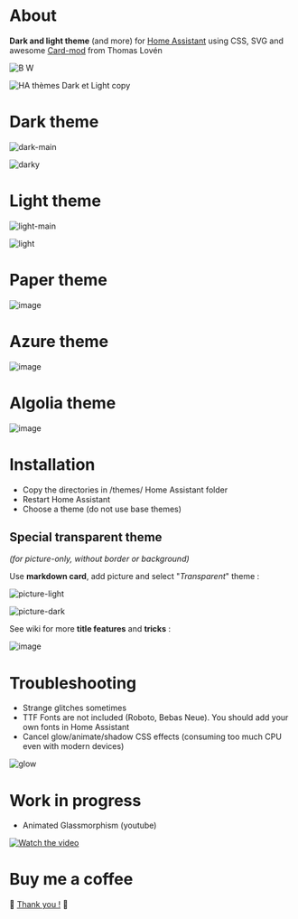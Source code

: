 
<h1>About</h1>

<b>Dark and light theme</b> (and more) for <a href="https://www.home-assistant.io/">Home Assistant</a> using CSS, SVG and awesome <a href="https://github.com/thomasloven/lovelace-card-mod">Card-mod</a> from Thomas Lovén

![B   W](https://github.com/Krakoukas73/ha-dark-light/assets/54374596/058d1dde-a932-4b28-81a4-61eccd8886c6)

![HA thèmes Dark et Light copy](https://github.com/Krakoukas73/home-assistant-dark-light-theme/assets/54374596/b437a34b-d784-4520-90be-8a67946a5cb5)

<h1>Dark theme</h1>

![dark-main](https://github.com/Krakoukas73/ha-dark-light/assets/54374596/5e753fad-43ba-4f17-9c52-ce8ac6e43185)

![darky](https://github.com/Krakoukas73/ha-dark-light/assets/54374596/df247a86-2fcd-4acf-8599-64f0e69186f0)

<h1>Light theme</h1>

![light-main](https://github.com/Krakoukas73/ha-dark-light/assets/54374596/2fec465a-5622-470b-b730-8564f7ad7637)

![light](https://github.com/Krakoukas73/home-assistant-dark-light-theme/assets/54374596/804dbea8-0226-4629-9f52-9c1c5b849b02)



<h1>Paper theme</h1>

![image](https://github.com/Krakoukas73/home-assistant-dark-light-theme/assets/54374596/c2ce0e19-931d-4e1b-8833-1c9e06a303aa)


<h1>Azure theme</h1>

![image](https://github.com/Krakoukas73/home-assistant-dark-light-theme/assets/54374596/58311c47-0b7d-4ceb-a2e4-2a8d99a1e597)


<h1>Algolia theme</h1>

![image](https://github.com/Krakoukas73/home-assistant-dark-light-theme/assets/54374596/ad0807d4-a3e4-4ad2-9079-b26bf36bf340)



<h1>Installation</h1>

- Copy the directories in /themes/ Home Assistant folder
- Restart Home Assistant
- Choose a theme (do not use base themes)

<h2>Special transparent theme</h2>

<i>(for picture-only, without border or background)</i>

Use <b>markdown card</b>, add picture and select "_Transparent_" theme :

![picture-light](https://github.com/Krakoukas73/home-assistant-dark-light-theme/assets/54374596/e1e926dd-6295-4fd7-afb1-02c6fb5584f3)

![picture-dark](https://github.com/Krakoukas73/home-assistant-dark-light-theme/assets/54374596/d4111762-be78-45bd-a8a4-d5ff478bb2ed)

See wiki for more **title features** and **tricks** :

![image](https://github.com/Krakoukas73/home-assistant-dark-light-theme/assets/54374596/adfd0149-c279-44d9-a8c7-b387206c2131)

<h1>Troubleshooting</h1>

- Strange glitches sometimes
- TTF Fonts are not included (Roboto, Bebas Neue). You should add your own fonts in Home Assistant
- Cancel glow/animate/shadow CSS effects (consuming too much CPU even with modern devices)

![glow](https://github.com/Krakoukas73/home-assistant-dark-light/assets/54374596/ddba224d-51ed-4ca6-96d8-017dc35e6ce1)

<h1> Work in progress</h1>

- Animated Glassmorphism (youtube)

[![Watch the video](https://img.youtube.com/vi/mXbC1O6ndGA/maxresdefault.jpg)](https://www.youtube.com/watch?v=mXbC1O6ndGA)

<h1>Buy me a coffee </h1>

🐙 [Thank you !](https://www.buymeacoffee.com/li08jg7kmc) 🙏
